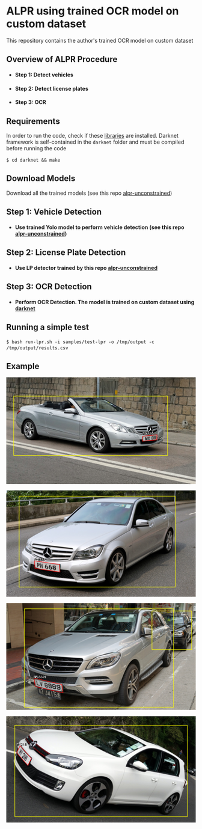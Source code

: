 # ALPR using trained OCR model on custom dataset

This repository contains the author's trained OCR model on custom dataset

## Overview of ALPR Procedure

- #### Step 1: Detect vehicles
- #### Step 2: Detect license plates
- #### Step 3: OCR

## Requirements

In order to run the code, check if these [libraries](https://github.com/chenghanc/alpr-unconstrained/blob/alpr/version-alpr27) are installed. Darknet framework is self-contained in the `darknet` folder and must be compiled before running the code

```shellscript
$ cd darknet && make
```

## Download Models

Download all the trained models (see this repo [alpr-unconstrained](https://github.com/sergiomsilva/alpr-unconstrained))

## Step 1: Vehicle Detection

- #### Use trained Yolo model to perform vehicle detection (see this repo [alpr-unconstrained](https://github.com/sergiomsilva/alpr-unconstrained))

## Step 2: License Plate Detection

- #### Use LP detector trained by this repo [alpr-unconstrained](https://github.com/sergiomsilva/alpr-unconstrained)

## Step 3: OCR Detection

- #### Perform OCR Detection. The model is trained on custom dataset using [darknet](https://github.com/AlexeyAB/darknet)

## Running a simple test

```shellscript
$ bash run-lpr.sh -i samples/test-lpr -o /tmp/output -c /tmp/output/results.csv
```

## Example
![](output/HKPseudoo7700108_output.png)

![](output/HKPseudoo7700107_output.png)

![](output/HKPseudoo7700232_output.png)

![](output/HKPseudoo7700193_output.png)









